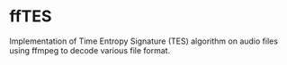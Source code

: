 ffTES
=====

Implementation of Time Entropy Signature (TES) algorithm on audio files using ffmpeg to decode various file format.
